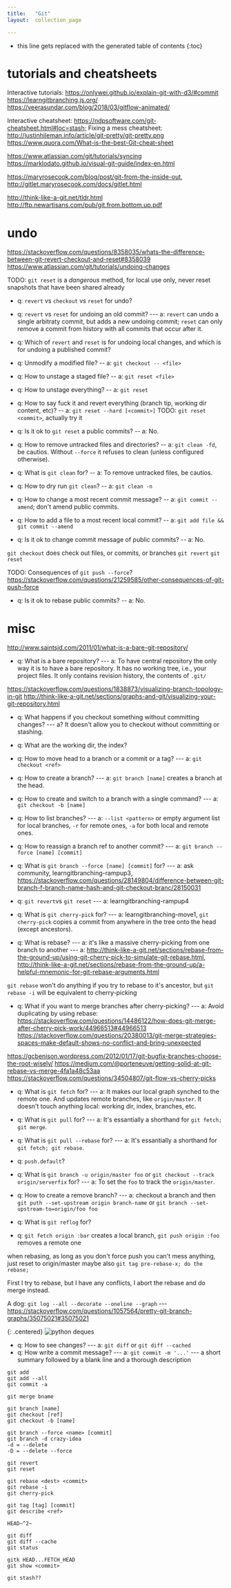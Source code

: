 ```yaml
---
title:   "Git"
layout:  collection_page

---
```


* this line gets replaced with the generated table of contents
{:toc}


# tutorials and cheatsheets

Interactive tutorials:
<https://onlywei.github.io/explain-git-with-d3/#commit>
<https://learngitbranching.js.org/>
<https://veerasundar.com/blog/2018/03/gitflow-animated/>

Interactive cheatsheet: <https://ndpsoftware.com/git-cheatsheet.html#loc=stash;>
Fixing a mess cheatsheet: <http://justinhileman.info/article/git-pretty/git-pretty.png>
<https://www.quora.com/What-is-the-best-Git-cheat-sheet>

<https://www.atlassian.com/git/tutorials/syncing>
<https://marklodato.github.io/visual-git-guide/index-en.html>

<https://maryrosecook.com/blog/post/git-from-the-inside-out>, <http://gitlet.maryrosecook.com/docs/gitlet.html>

<http://think-like-a-git.net/tldr.html>
<http://ftp.newartisans.com/pub/git.from.bottom.up.pdf>

# undo

<https://stackoverflow.com/questions/8358035/whats-the-difference-between-git-revert-checkout-and-reset#8358039>
<https://www.atlassian.com/git/tutorials/undoing-changes>

TODO: `git reset` is a _dangerous_ method, for local use only, never reset snapshots that have been shared already

- q: `revert` vs `checkout` vs `reset` for undo?
- q: `revert` vs `reset` for undoing an old commit? --- a: `revert` can undo a single arbitraty commit, but adds a new undoing commit; `reset` can only remove a commit from history with all commits that occur after it.
- q: Which of `revert` and `reset` is for undoing local changes, and which is for undoing a published commit?

- q: Unmodify a modified file? -- a: `git checkout -- <file>`

- q: How to unstage a staged file? -- a: `git reset <file>`
- q: How to unstage everything? -- a: `git reset`
- q: How to say fuck it and revert everything (branch tip, working dir content, etc)? -- a: `git reset --hard [<commit>]`
TODO: `git reset <commit>`, actually try it
- q: Is it ok to `git reset` a public commits? -- a: No.

- q: How to remove untracked files and directories? -- a: `git clean -fd`, be cautios. Without `--force` it refuses to clean (unless configured otherwise).
- q: What is `git clean` for? -- a: To remove untracked files, be cautios.
- q: How to dry run `git clean`? -- a: `git clean -n`

- q: How to change a most recent commit message? -- a: `git commit --amend`; don't amend public commits.
- q: How to add a file to a most recent local commit? -- a: `git add file && git commit --amend`
- q: Is it ok to change commit message of public commits? -- a: No.

`git checkout` does check out files, or commits, or branches
`git revert` 
`git reset`

TODO: Consequences of `git push --force`? <https://stackoverflow.com/questions/21259585/other-consequences-of-git-push-force>

- q: Is it ok to rebase public commits? -- a: No.

# misc

<http://www.saintsjd.com/2011/01/what-is-a-bare-git-repository/>

- q: What is a bare repository? --- a: To have central repository the only way it is to have a bare repository. It has no working tree, i.e., your project files. It only contains revision history, the contents of `.git/`



<https://stackoverflow.com/questions/1838873/visualizing-branch-topology-in-git>
<http://think-like-a-git.net/sections/graphs-and-git/visualizing-your-git-repository.html>

- q: What happens if you checkout something without committing changes? --- a? It doesn't allow you to checkout without committing or stashing.
- q: What are the working dir, the index?
- q: How to move head to a branch or a commit or a tag? --- a: `git checkout <ref>`

- q: How to create a branch? --- a: `git branch [name]` creates a branch at the head.
- q: How to create and switch to a branch with a single command? --- a: `git checkout -b [name]`
- q: How to list branches? --- a: `--list <pattern>` or empty argument list for local branches, `-r` for remote ones, `-a` for both local and remote ones.

- q: How to reassign a branch ref to another commit? --- a: `git branch --force [name] [commit]`
- q: What is `git branch --force [name] [commit]` for? --- a: ask community, learngitbranching-rampup3, <https://stackoverflow.com/questions/28149804/difference-between-git-branch-f-branch-name-hash-and-git-checkout-branc/28150031>


- q: `git revert`vs `git reset` --- a: learngitbranching-rampup4

- q: What is `git cherry-pick` for? --- a: learngitbranching-move1, `git cherry-pick` copies a commit from anywhere in the tree onto the head (except ancestors).
- q: What is rebase? --- a: it's like a massive cherry-picking from one branch to another --- a: <http://think-like-a-git.net/sections/rebase-from-the-ground-up/using-git-cherry-pick-to-simulate-git-rebase.html>, <http://think-like-a-git.net/sections/rebase-from-the-ground-up/a-helpful-mnemonic-for-git-rebase-arguments.html>

`git rebase` won't do anything if you try to rebase to it's ancestor, but `git rebase -i` will be equivalent to cherry-picking

- q: What if you want to merge branches after cherry-picking? --- a: Avoid duplicating by using rebase:
<https://stackoverflow.com/questions/14486122/how-does-git-merge-after-cherry-pick-work/44966513#44966513>
<https://stackoverflow.com/questions/20380013/git-merge-strategies-spaces-make-default-shows-no-conflict-and-bring-unexpected>

<https://gcbenison.wordpress.com/2012/01/17/git-bugfix-branches-choose-the-root-wisely/>
<https://medium.com/@porteneuve/getting-solid-at-git-rebase-vs-merge-4fa1a48c53aa>
<https://stackoverflow.com/questions/34504807/git-flow-vs-cherry-picks>

- q: What is `git fetch` for? --- a: It makes our local graph synched to the remote one. And updates remote branches, like `origin/master`. It doesn't touch anything local: working dir, index, branches, etc.
- q: What is `git pull` for? --- a: It's essantially a shorthand for `git fetch; git merge`.
- q: What is `git pull --rebase` for? --- a: It's essantially a shorthand for `git fetch; git rebase`.
- q: `push.default`?

- q: What is `git branch -u origin/master foo` or `git checkout --track origin/serverfix` for? --- a: To set the `foo` to track the `origin/master`.
- q: How to create a remove branch? --- a: checkout a branch and then `git puth --set-upstream origin branch-name` or `git branch --set-upstream-to=origin/foo foo`

- q: What is `git reflog` for?

- q: `git fetch origin :bar` creates a local branch, `git push origin :foo` removes a remote one

when rebasing, as long as you don't force push you can't mess anything, just reset to origin/master
maybe also `git tag pre-rebase-x; do the rebase;`


First I try to rebase, but I have any conflicts, I abort the rebase and do merge instead.

A dog: `git log --all --decorate --oneline --graph` --- <https://stackoverflow.com/questions/1057564/pretty-git-branch-graphs/35075021#35075021>

{: .centered}
![python deques](./images/git.graph.001.svg)

- q: How to see changes? --- a: `git diff` or `git diff --cached`
- q: How write a commit message? --- a: `git commit -m '...'` --- a short summary followed by a blank line and a thorough description

```
git add
git add --all
git commit -a

git merge bname

git branch [name]
git checkout [ref]
git checkout -b [name]

git branch --force <name> [commit]
git branch -d crazy-idea
-d = --delete
-D = --delete --force

git revert
git reset

git rebase <dest> <commit>
git rebase -i
git cherry-pick

git tag [tag] [commit]
git describe <ref>

HEAD~^2~

git diff
git diff --cache
git status

gitk HEAD...FETCH_HEAD
git show <commit>

git stash??
```











